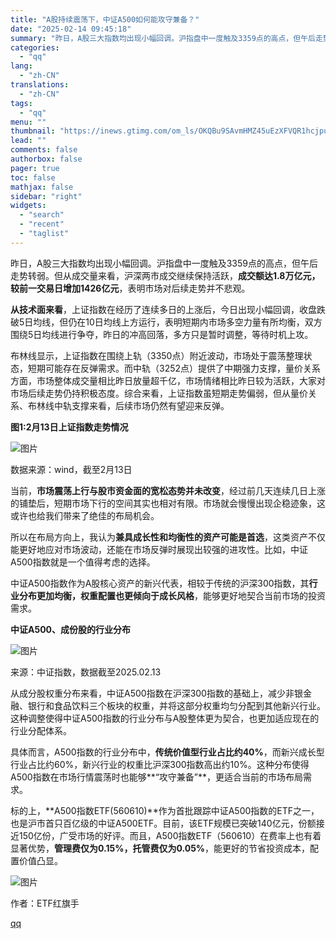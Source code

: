 ```yaml
---
title: "A股持续震荡下，中证A500如何能攻守兼备？"
date: "2025-02-14 09:45:18"
summary: "昨日，A股三大指数均出现小幅回调。沪指盘中一度触及3359点的高点，但午后走势转弱。但从成交量来看，..."
categories:
  - "qq"
lang:
  - "zh-CN"
translations:
  - "zh-CN"
tags:
  - "qq"
menu: ""
thumbnail: "https://inews.gtimg.com/om_ls/OKQBu9SAvmHMZ45uEzXFVQR1hcjpuFFl-a0rv-XXu3yAsAA_640360/0"
lead: ""
comments: false
authorbox: false
pager: true
toc: false
mathjax: false
sidebar: "right"
widgets:
  - "search"
  - "recent"
  - "taglist"
---
```


昨日，A股三大指数均出现小幅回调。沪指盘中一度触及3359点的高点，但午后走势转弱。但从成交量来看，沪深两市成交继续保持活跃，**成交额达1.8万亿元，较前一交易日增加1426亿元**，表明市场对后续走势并不悲观。

**从技术面来看**，上证指数在经历了连续多日的上涨后，今日出现小幅回调，收盘跌破5日均线，但仍在10日均线上方运行，表明短期内市场多空力量有所均衡，双方围绕5日均线进行争夺，昨日的冲高回落，多方只是暂时调整，等待时机上攻。

布林线显示，上证指数在围绕上轨（3350点）附近波动，市场处于震荡整理状态，短期可能存在反弹需求。而中轨（3252点）提供了中期强力支撑，量价关系方面，市场整体成交量相比昨日放量超千亿，市场情绪相比昨日较为活跃，大家对市场后续走势仍持积极态度。综合来看，上证指数虽短期走势偏弱，但从量价关系、布林线中轨支撑来看，后续市场仍然有望迎来反弹。

**图1:2月13日上证指数走势情况**

![图片](https://inews.gtimg.com/om_bt/Oj2d5p8wIifxvJEdLJ9jqUWp1G9OnxtNtBrkVp3JJFwQYAA/641)

数据来源：wind，截至2月13日

当前，**市场震荡上行与股市资金面的宽松态势并未改变**，经过前几天连续几日上涨的铺垫后，短期市场下行的空间其实也相对有限。市场就会慢慢出现企稳迹象，这或许也给我们带来了绝佳的布局机会。

所以在布局方向上，我认为**兼具成长性和均衡性的资产可能是首选**，这类资产不仅能更好地应对市场波动，还能在市场反弹时展现出较强的进攻性。比如，中证A500指数就是一个值得考虑的选择。

中证A500指数作为A股核心资产的新兴代表，相较于传统的沪深300指数，其**行业分布更加均衡，权重配置也更倾向于成长风格**，能够更好地契合当前市场的投资需求。

**中证A500、成份股的行业分布**

![图片](https://inews.gtimg.com/om_bt/O4ZrZwd_f8GKqKnrCZ4j1E-MzGKmPzXD8KRiV6ggsvY-oAA/641)

来源：中证指数，数据截至2025.02.13

从成分股权重分布来看，中证A500指数在沪深300指数的基础上，减少非银金融、银行和食品饮料三个板块的权重，并将这部分权重均匀分配到其他新兴行业。这种调整使得中证A500指数的行业分布与A股整体更为契合，也更加适应现在的行业分配体系。

具体而言，A500指数的行业分布中，**传统价值型行业占比约40%**，而新兴成长型行业占比约60%，新兴行业的权重比沪深300指数高出约10%。这种分布使得A500指数在市场行情震荡时也能够**“攻守兼备”**，更适合当前的市场布局需求。

标的上，**A500指数ETF(560610)**作为首批跟踪中证A500指数的ETF之一，也是沪市首只百亿级的中证A500ETF。目前，该ETF规模已突破140亿元，份额接近150亿份，广受市场的好评。而且，A500指数ETF（560610）在费率上也有着显著优势，**管理费仅为0.15%，托管费仅为0.05%**，能更好的节省投资成本，配置价值凸显。

![图片](https://inews.gtimg.com/om_bt/OP9oaQ5_mKKCVAfdZLqZDZyPpmVu8OWuTbwZ2fvj1bkFcAA/641)

作者：ETF红旗手

[qq](https://new.qq.com/rain/a/20250214A022RQ00)
